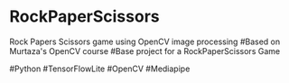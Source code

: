 # RockPaperScissors
Rock Papers Scissors game using OpenCV image processing
#Based on Murtaza's OpenCV course
#Base project for a RockPaperScissors Game

#Python
#TensorFlowLite
#OpenCV
#Mediapipe
